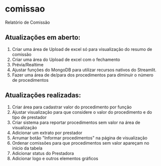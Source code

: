 # comissao
Relatório de Comissão

## Atualizações em aberto:

1. Criar uma área de Upload de excel só para visualização do resumo de comissão
2. Criar uma área do Upload de excel com o fechamento
3. Prévia/Realtime
4. Ajustar funções do MongoDB para utilizar recursos nativos do Streamlit.
5. Fazer uma área de de/para dos procedimentos para diminuir o número de procedimentos

## Atualizações realizadas:
1. Criar área para cadastrar valor do procedimento por função
2. Ajustar visualização para que considere o valor do procedimento e do tipo de prestador
3. Criar sistema para reportar procedimentos sem valor na área de visualização
4. Adicionar um extrato por prestador
5. Arrumar botão "Informar procedimentos" na página de visualização
6. Ordenar comissões para que procedimentos sem valor apareçam no inicio da tabela
7. Adicionar status do Prestadora
8. Adicionar logo e outros elementos gráficos
